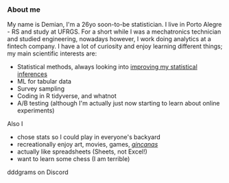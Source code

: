 ### About me

My name is Demian, I'm a 26yo soon-to-be statistician. I live in Porto Alegre - RS and study at UFRGS. For a short while I was a mechatronics technician and studied engineering, nowadays however, I work doing analytics at a fintech company. I have a lot of curiosity and enjoy learning different things; my main scientific interests are:
- Statistical methods, always looking into [improving my statistical inferences](https://lakens.github.io/statistical_inferences/)
- ML for tabular data
- Survey sampling
- Coding in R tidyverse, and whatnot
- A/B testing (although I'm actually just now starting to learn about online experiments)


Also I
- chose stats so I could play in everyone's backyard
- recreationally enjoy art, movies, games, [*gincanas*](https://www.instagram.com/equipetiaraju/)
- actually like spreadsheets (Sheets, not Excel!)
- want to learn some chess (I am terrible)

dddgrams on Discord

